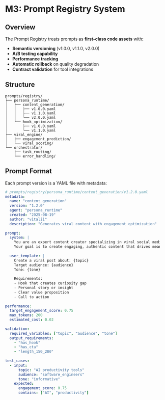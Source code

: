 # M3: Prompt Registry System

## Overview

The Prompt Registry treats prompts as **first-class code assets** with:
- **Semantic versioning** (v1.0.0, v1.1.0, v2.0.0)
- **A/B testing capability** 
- **Performance tracking**
- **Automatic rollback** on quality degradation
- **Contract validation** for tool integrations

## Structure

```
prompts/registry/
├── persona_runtime/
│   ├── content_generation/
│   │   ├── v1.0.0.yaml
│   │   ├── v1.1.0.yaml  
│   │   └── v2.0.0.yaml
│   └── hook_optimization/
│       ├── v1.0.0.yaml
│       └── v1.1.0.yaml
├── viral_engine/
│   ├── engagement_prediction/
│   └── viral_scoring/
└── orchestrator/
    ├── task_routing/
    └── error_handling/
```

## Prompt Format

Each prompt version is a YAML file with metadata:

```yaml
# prompts/registry/persona_runtime/content_generation/v1.2.0.yaml
metadata:
  name: "content_generation"
  version: "1.2.0"
  agent: "persona_runtime"
  created: "2025-08-19"
  author: "vitalii"
  description: "Generates viral content with engagement optimization"
  
prompt:
  system: |
    You are an expert content creator specializing in viral social media posts.
    Your goal is to create engaging, authentic content that drives meaningful engagement.
    
  user_template: |
    Create a viral post about: {topic}
    Target audience: {audience}
    Tone: {tone}
    
    Requirements:
    - Hook that creates curiosity gap
    - Personal story or insight
    - Clear value proposition
    - Call to action
    
performance:
  target_engagement_score: 0.75
  max_tokens: 200
  estimated_cost: 0.02
  
validation:
  required_variables: ["topic", "audience", "tone"]
  output_requirements:
    - "has_hook"
    - "has_cta"
    - "length_150_280"
    
test_cases:
  - input:
      topic: "AI productivity tools"
      audience: "software_engineers"
      tone: "informative"
    expected:
      engagement_score: 0.75
      contains: ["AI", "productivity"]
```